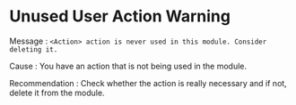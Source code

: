 # Unused User Action Warning

Message
:   `<Action> action is never used in this module. Consider deleting it.`

Cause
:   You have an action that is not being used in the module.

Recommendation
:   Check whether the action is really necessary and if not, delete it from the module.
